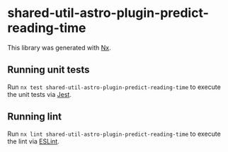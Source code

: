 # shared-util-astro-plugin-predict-reading-time

This library was generated with [Nx](https://nx.dev).

## Running unit tests

Run `nx test shared-util-astro-plugin-predict-reading-time` to execute the unit tests via [Jest](https://jestjs.io).

## Running lint

Run `nx lint shared-util-astro-plugin-predict-reading-time` to execute the lint via [ESLint](https://eslint.org/).
